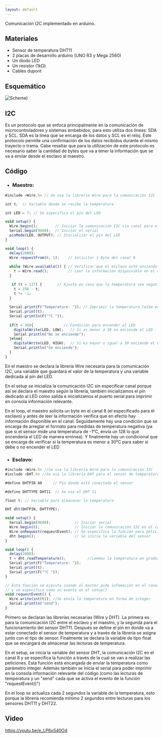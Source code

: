 ```yaml
---
layout: default
---
```



Comunicación I2C implementado en arduino.

## Materiales

*   Sensor de temperatura DHT11
*   2 placas de desarrollo arduino (UNO R3 y Mega 2560)
*   Un diodo LED
*   Un resistor (1kΩ)
*   Cables dupont

## Esquemático

![Scheme](https://imgur.com/a/nsCTxME))

## I2C

Es un protocolo que se enfoca principalmente en la comunicación de microcontroladores y sistemas embebidos; para esto utiliza dos líneas: SDA y SCL. SDA es la línea que se encarga de los datos y SCL es el reloj. Este protocolo permite una confirmación de los datos recibidos durante el mismo trayecto o trama. Cabe resaltar que para la utilización de este protocolo es necesario saber la cantidad de bytes que va a tener la información que se va a enviar desde el esclavo al maestro.

## Código

*   ### Maestro:

```js
#include <Wire.h> // Se usa la librería Wire para la comunicación I2C

int t;  // Variable donde se recibe la temperatura

int LED = 7; // Se especifica el pin del LED

void setup() {
  Wire.begin();        // Iniciar la comunicación I2C sin canal para el master
  Serial.begin(9600);  // Iniciar el serial
  pinMode(LED, OUTPUT); // Inicializar el pin del LED
}

void loop() {
  delay(2000);
  Wire.requestFrom(8, 1);    // Solicitar 1 Byte del canal 8
  
  while (Wire.available()) { // Verificar que el esclavo esté envíando información
    t = Wire.read();         // Leer la información dispoinible en el canal
  }

   if (t > 127) {       // Ajuste en caso que la temperatura sea negativa
    t = 256 - t;
    t *= -1;
  }
   
  Serial.print(F("Temperature: ")); // Imprimir la temperatura leída en el serial
  Serial.print(t);
  Serial.println(F("°C "));
  
  if(t < 30){              // Condición para encender el LED
    digitalWrite(LED, LOW);   // Si es menor a 30 no enciende el LED
    Serial.println("No se enciende");
  }else{
    digitalWrite(LED, HIGH);  // Si es mayor o igual a 30 enciende el LED
    Serial.println("Se enciende");
  }
}
```

En el maestro se declara la librería Wire necesaria para la comunicación I2C, una variable que guardará el valor de la temperatura y una variable dedicada al pin del LED. 

En el setup se inicializa la comunicación I2C sin especificar canal porque así se declara el maestro según la librería, también inicializamos el pin dedicado al LED como salida e inicializamos el puerto serial para imprimir en consola información relevante. 

En el loop, el maestro solicita un byte en el canal 8 (el especificado para el esclavo) y antes de leer la información verifica que en efecto hay información disponible en el canal. Seguidamente hay una condición que se encarga de arreglar el formato para medidas de temperatura negativa (ya que si el sensor mide una temperatura de -1°C, envía un 128 lo que encendería el LED de manera errónea). Y finalmente hay un condicional que se encarga de verificar si la temperatura es menor a 30°C para saber si debe o no encender el LED

*   ### Esclavo:

```js
#include <Wire.h> //Se usa la librería Wire para la comunicación I2C
#include <DHT.h> //Se usa la librería DHT para el sensor de temperatura

#define DHTPIN A0     // Pin donde está conectado el sensor

#define DHTTYPE DHT11  // Se usa el DHT 11

float t; // Variable para almacenar la temperatura

DHT dht(DHTPIN, DHTTYPE);

void setup() {
  Serial.begin(9600);           // Iniciar serial
  Wire.begin(8);                // Iniciar la comunicación I2C en el canal #8
  Wire.onRequest(requestEvent); // Se especifica la función para peticiones
  dht.begin();                  // Se inicia la variable del sensor
}

void loop() {
  delay(2000);
  t = dht.readTemperature();          //Leemos la temperatura en grados Celsius
  Serial.print(F("Temperature: "));
  Serial.print(t);
  Serial.print(F("°C "));
}

// Esta función se ejecuta cuando el master pide infomación en el canal #8
// y se especifica como un evento en el setup()
void requestEvent() {  
  Wire.write(int(t)); //Se envía la temperatura en forma de integer   
  Serial.println("send");
}
```

Primero se declaran las librerías necesarias (Wire y DHT). La primera es para la comunicación I2C entre el esclavo y el maestro, y la segunda para el funcionamiento del sensor DHT11. Después se define el pin en donde va a estar conectado el sensor de temperatura y a través de la librería se asigna junto con el tipo de sensor. Finalmente se declara la variable de tipo float que se encargará de almacenar las lecturas de temperatura.

En el setup, se inicia la variable del sensor DHT, la comunicación I2C en el canal 8 y se especifica la función a través de la cual se van a realizar las peticiones. Esta función está encargada de enviar la temperatura como parámetro integer. Además también se inicia el serial para poder imprimir en la consola información relevante del código (como las lecturas de temperatura y un "send" cada que se activa el evento de la función "requestEvent()")

En el loop se actualiza cada 2 segundos la variable de la temperatura, esto porque la librería recomienda mínimo 2 segundos entre lecturas para los sensores DHT11 y DHT22.

## Video
https://youtu.be/e_LP6xS40O4
